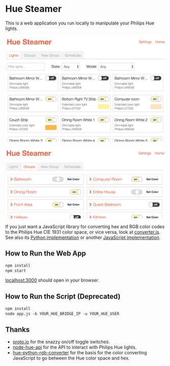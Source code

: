 # Hue Steamer

This is a web application you run locally to manipulate your Philips Hue lights.

![Screenshot of lights tab](https://raw.githubusercontent.com/cheshire137/hue-steamer/master/screenshot1.png)

![Screenshot of groups tab](https://raw.githubusercontent.com/cheshire137/hue-steamer/master/screenshot2.png)

If you just want a JavaScript library for converting hex and RGB color codes to
the Philips Hue CIE 1931 color space, or vice versa, look at
[converter.js](src/api/converter.js). See also its
[Python implementation](https://github.com/benknight/hue-python-rgb-converter/blob/master/rgb_cie.py)
or another
[JavaScript implementation](https://github.com/bjohnso5/hue-hacking/blob/master/src/colors.js).

## How to Run the Web App

    npm install
    npm start

[localhost:3000](http://localhost:3000/) should open in your browser.

## How to Run the Script (Deprecated)

    npm install
    node app.js -b YOUR_HUE_BRIDGE_IP -u YOUR_HUE_USER

## Thanks

- [proto.io](https://proto.io/freebies/onoff/) for the snazzy on/off toggle switches.
- [node-hue-api](https://github.com/peter-murray/node-hue-api) for the API to interact with Philips Hue lights.
- [hue-python-rgb-converter](https://github.com/benknight/hue-python-rgb-converter) for the basis for the color converting JavaScript to go between the Hue color space and hex.

